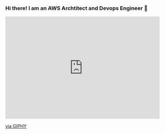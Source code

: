 ### Hi there! I am an AWS Archtitect and Devops Engineer 👋

<iframe src="https://giphy.com/embed/NXp9HM6YeuS0U" width="480" height="319" frameBorder="0" class="giphy-embed" allowFullScreen></iframe><p><a href="https://giphy.com/gifs/computer-dancing-happy-NXp9HM6YeuS0U">via GIPHY</a></p>

<!--
**valiantamant/valiantamant** is a ✨ _special_ ✨ repository because its `README.md` (this file) appears on your GitHub profile.

Here are some ideas to get you started:

- 🔭 I’m currently working on ...
- 🌱 I’m currently learning ...
- 👯 I’m looking to collaborate on ...
- 🤔 I’m looking for help with ...
- 💬 Ask me about ...
- 📫 How to reach me: ...
- 😄 Pronouns: ...
- ⚡ Fun fact: ...
-->
